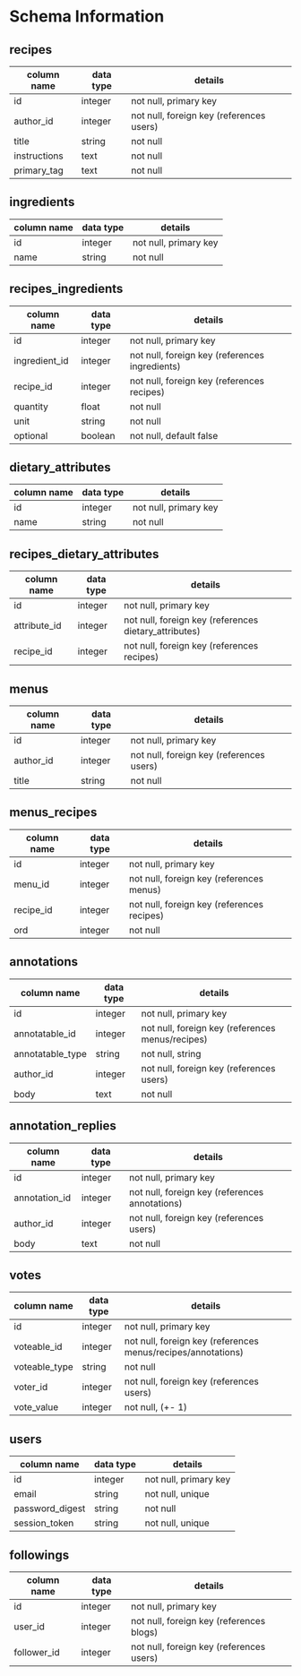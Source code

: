 # Schema Information

## recipes
column name  | data type | details
-------------|-----------|-----------------------
id           | integer   | not null, primary key
author_id    | integer   | not null, foreign key (references users)
title        | string    | not null
instructions | text      | not null
primary_tag  | text      | not null

## ingredients
column name  | data type | details
-------------|-----------|-----------------------
id           | integer   | not null, primary key
name         | string    | not null

## recipes_ingredients
column name   | data type | details
--------------|-----------|-----------------------
id            | integer   | not null, primary key
ingredient_id | integer   | not null, foreign key (references ingredients)
recipe_id     | integer   | not null, foreign key (references recipes)
quantity      | float     | not null
unit          | string    | not null
optional      | boolean   | not null, default false

## dietary_attributes
column name   | data type | details
--------------|-----------|-----------------------
id            | integer   | not null, primary key
name          | string    | not null

## recipes_dietary_attributes
column name   | data type | details
--------------|-----------|-----------------------
id            | integer   | not null, primary key
attribute_id  | integer   | not null, foreign key (references dietary_attributes)
recipe_id     | integer   | not null, foreign key (references recipes)

## menus
column name | data type | details
------------|-----------|-----------------------
id          | integer   | not null, primary key
author_id   | integer   | not null, foreign key (references users)
title       | string    | not null

## menus_recipes
column name | data type | details
------------|-----------|-----------------------
id          | integer   | not null, primary key
menu_id     | integer   | not null, foreign key (references menus)
recipe_id   | integer   | not null, foreign key (references recipes)
ord         | integer   | not null

## annotations
column name      | data type | details
-----------------|-----------|-----------------------
id               | integer   | not null, primary key
annotatable_id   | integer   | not null, foreign key (references menus/recipes)
annotatable_type | string    | not null, string
author_id        | integer   | not null, foreign key (references users)
body             | text    | not null

## annotation_replies
column name      | data type | details
-----------------|-----------|-----------------------
id               | integer   | not null, primary key
annotation_id    | integer   | not null, foreign key (references annotations)
author_id        | integer   | not null, foreign key (references users)
body             | text    | not null


## votes
column name    | data type | details
---------------|-----------|-----------------------
id             | integer   | not null, primary key
voteable_id    | integer   | not null, foreign key (references menus/recipes/annotations)
voteable_type  | string    | not null
voter_id       | integer   | not null, foreign key (references users)
vote_value     | integer   | not null, (+- 1)

## users
column name     | data type | details
----------------|-----------|-----------------------
id              | integer   | not null, primary key
email           | string    | not null, unique
password_digest | string    | not null
session_token   | string    | not null, unique

## followings
column name | data type | details
------------|-----------|-----------------------
id          | integer   | not null, primary key
user_id     | integer   | not null, foreign key (references blogs)
follower_id | integer   | not null, foreign key (references users)
